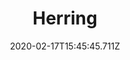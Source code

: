 ---
templateKey: blog-post
featuredpost: false
date: 2020-02-17T15:45:45.711Z
type: fish
title: Herring
description: A common Ocean Fish.
note: 
sellPrice: 30
featuredimage: /img/Herring.png
tags:
  - Beach
  - 6am - 2am
  - Spring
  - Winter
  - AnyWeather
---